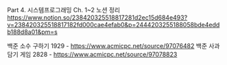 Part 4. 시스템프로그래밍 Ch. 1~2 노션 정리
https://www.notion.so/238420325518817281d2ec15d684e493?v=238420325518817182fd000cae4efab0&p=2444203255188058bde4eddb188d8a01&pm=s

백준 소수 구하기 1929 - https://www.acmicpc.net/source/97076482
백준 사과 담기 게임 2828 - https://www.acmicpc.net/source/97078823
